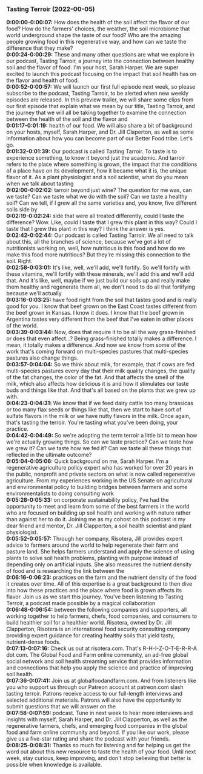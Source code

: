 ### Tasting Terroir  (2022-00-05)
**0:00:00-0:00:07:**  How does the health of the soil affect the flavor of our food?  How do the farmers' choices, the weather, the soil microbiome that world underground  shape the taste of our food?  Who are the amazing people growing food in this regenerative way, and how can we taste  the difference that they make?  
**0:00:24-0:00:29:**  These and many other questions are what we explore in our podcast, Tasting Tarroir, a  journey into the connection between healthy soil and the flavor of food.  I'm your host, Sarah Harper.  We are super excited to launch this podcast focusing on the impact that soil health has  on the flavor and health of food.  
**0:00:52-0:00:57:**  We will launch our first full episode next week, so please subscribe to the podcast,  Tasting Tarroir, to be alerted when new weekly episodes are released.  In this preview trailer, we will share some clips from our first episode that explain  what we mean by our title, Tasting Tarroir, and the journey that we will all be taking  together to examine the connection between the health of the soil and the flavor and  
**0:01:17-0:01:19:**  health of our food.  We will also share a bit of background on your hosts, myself, Sarah Harper, and Dr.  Jill Claperton, as well as some information about how you can become part of our Better  Food tribe.  Let's go.  
**0:01:32-0:01:39:**  Our podcast is called Tasting Tarroir.  To taste is to experience something, to know it beyond just the academic.  And tarroir refers to the place where something is grown, the impact that the conditions of  a place have on its development, how it became what it is, the unique flavor of it.  As a plant physiologist and a soil scientist, what do you mean when we talk about tasting  
**0:02:00-0:02:02:**  tarroir beyond just wine?  The question for me was, can we taste?  Can we taste what we do with the soil?  Can we taste a healthy soil?  Can we tell, if I grew all the same varieties and, you know, five different soils side by  
**0:02:19-0:02:24:**  side that were all treated differently, could I taste the difference?  Wow.  Like, could I taste that I grew this plant in this way?  Could I taste that I grew this plant in this way?  I think the answer is yes.  
**0:02:42-0:02:44:**  Our podcast is called Tasting Tarroir.  We all need to talk about this, all the branches of science, because we've got a lot of nutritionists  working on, well, how nutritious is this food and how do we make this food more nutritious?  But they're missing this connection to the soil.  Right.  
**0:02:58-0:03:01:**  It's like, well, we'll add, we'll fortify.  So we'll fortify with these vitamins, we'll fortify with these minerals, we'll add this  and we'll add that.  And it's like, well, maybe if we just build our soils up and really make them healthy  and regenerate them all, we don't need to do all that fortifying because we'll actually  
**0:03:16-0:03:25:**  have food right from the soil that tastes good and is really good for you.  I know that beef grown on the East Coast tastes different from the beef grown in Kansas.  I know it does.  I know that the beef grown in Argentina tastes very different from the beef that I've eaten  in other places of the world.  
**0:03:39-0:03:44:**  Now, does that require it to be all the way grass-finished or does that even affect…?  Being grass-finished totally makes a difference.  I mean, it totally makes a difference.  And now we know from some of the work that's coming forward on multi-species pastures that  multi-species pastures also change things.  
**0:03:57-0:04:04:**  So we think about milk, for example, that if cows are fed multi-species pastures every  day that their milk quality changes, the quality of the fat changes, the color of the fat.  And that affects the smell of the milk, which also affects how delicious it is and how it  stimulates our taste buds and things like that.  And that's all based on the plants that we grew up with.  
**0:04:23-0:04:31:**  We know that if we feed dairy cattle too many brassicas or too many flax seeds or things  like that, then we start to have sort of sulfate flavors in the milk or we have nutty flavors  in the milk.  Once again, that's tasting the terroir.  You're tasting what you've been doing, your practice.  
**0:04:42-0:04:49:**  So we're adopting the term terroir a little bit to mean how we're actually growing things.  So can we taste practice?  Can we taste how we grew it?  Can we taste how we fed it?  Can we taste all these things that reflected in the ultimate outcome?  
**0:05:04-0:05:06:**  Quick background on me, Sarah Harper.  I'm a regenerative agriculture policy expert who has worked for over 20 years in the public,  nonprofit and private sectors on what is now called regenerative agriculture.  From my experiences working in the US Senate on agricultural and environmental policy to  building bridges between farmers and some environmentalists to doing consulting work  
**0:05:28-0:05:33:**  on corporate sustainability policy, I've had the opportunity to meet and learn from some  of the best farmers in the world who are focused on building up soil health and working with  nature rather than against her to do it.  Joining me as my cohost on this podcast is my dear friend and mentor, Dr. Jill Clapperton,  a soil health scientist and plant physiologist.  
**0:05:52-0:05:57:**  Through her company, Risotera, Jill provides expert advice to farmers around the world  to help regenerate their farm and pasture land.  She helps farmers understand and apply the science of using plants to solve soil health  problems, planting with purpose instead of depending only on artificial inputs.  She also measures the nutrient density of food and is researching the link between the  
**0:06:16-0:06:23:**  practices on the farm and the nutrient density of the food it creates over time.  All of this expertise is a great background to then dive into how these practices and  the place where food is grown affects its flavor.  Join us as we start this journey.  You've been listening to Tasting Terroir, a podcast made possible by a magical collaboration  
**0:06:48-0:06:54:**  between the following companies and supporters, all working together to help farmers, chefs,  food companies, and consumers to build healthier soil for a healthier world.  Risotera, owned by Dr. Jill Clapperton, Risotera is an international food security consulting  company providing expert guidance for creating healthy soils that yield tasty, nutrient-dense  foods.  
**0:07:13-0:07:16:**  Check us out at risotera.com.  That's R-H-I-Z-O-T-E-R-R-A dot com.  The Global Food and Farm online community, an ad-free global social network and soil  health streaming service that provides information and connections that help you apply the science  and practice of improving soil health.  
**0:07:36-0:07:41:**  Join us at globalfoodandfarm.com.  And from listeners like you who support us through our Patreon account at patreon.com  slash tasting terroir.  Patrons receive access to our full-length interviews and selected additional materials.  Patrons will also have the opportunity to submit questions that we will answer on the  
**0:07:58-0:07:59:**  podcast.  Tune in next week to hear more interviews and insights with myself, Sarah Harper, and  Dr. Jill Clapperton, as well as the regenerative farmers, chefs, and emerging food companies  in the global food and farm online community and beyond.  If you like our work, please give us a five-star rating and share the podcast with your friends.  
**0:08:25-0:08:31:**  Thanks so much for listening and for helping us get the word out about this new resource  to taste the health of your food.  Until next week, stay curious, keep improving, and don't stop believing that better is possible  when knowledge is available.  